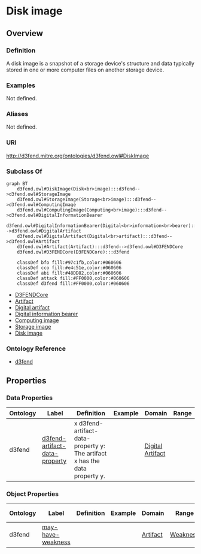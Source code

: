 # Disk image

## Overview

### Definition
A disk image is a snapshot of a storage device's structure and data typically stored in one or more computer files on another storage device.

### Examples
Not defined.

### Aliases
Not defined.

### URI
http://d3fend.mitre.org/ontologies/d3fend.owl#DiskImage

### Subclass Of
```mermaid
graph BT
    d3fend.owl#DiskImage(Disk<br>image):::d3fend-->d3fend.owl#StorageImage
    d3fend.owl#StorageImage(Storage<br>image):::d3fend-->d3fend.owl#ComputingImage
    d3fend.owl#ComputingImage(Computing<br>image):::d3fend-->d3fend.owl#DigitalInformationBearer
    d3fend.owl#DigitalInformationBearer(Digital<br>information<br>bearer):::d3fend-->d3fend.owl#DigitalArtifact
    d3fend.owl#DigitalArtifact(Digital<br>artifact):::d3fend-->d3fend.owl#Artifact
    d3fend.owl#Artifact(Artifact):::d3fend-->d3fend.owl#D3FENDCore
    d3fend.owl#D3FENDCore(D3FENDCore):::d3fend
    
    classDef bfo fill:#97c1fb,color:#060606
    classDef cco fill:#e4c51e,color:#060606
    classDef abi fill:#48DD82,color:#060606
    classDef attack fill:#FF0000,color:#060606
    classDef d3fend fill:#FF0000,color:#060606
```

- [D3FENDCore](/docs/ontology/reference/model/D3FENDCore/D3FENDCore.md)
- [Artifact](/docs/ontology/reference/model/D3FENDCore/Artifact/Artifact.md)
- [Digital artifact](/docs/ontology/reference/model/D3FENDCore/Artifact/Digital%20artifact/Digital%20artifact.md)
- [Digital information bearer](/docs/ontology/reference/model/D3FENDCore/Artifact/Digital%20artifact/Digital%20information%20bearer/Digital%20information%20bearer.md)
- [Computing image](/docs/ontology/reference/model/D3FENDCore/Artifact/Digital%20artifact/Digital%20information%20bearer/Computing%20image/Computing%20image.md)
- [Storage image](/docs/ontology/reference/model/D3FENDCore/Artifact/Digital%20artifact/Digital%20information%20bearer/Computing%20image/Storage%20image/Storage%20image.md)
- [Disk image](/docs/ontology/reference/model/D3FENDCore/Artifact/Digital%20artifact/Digital%20information%20bearer/Computing%20image/Storage%20image/Disk%20image/Disk%20image.md)


### Ontology Reference
- [d3fend](http://d3fend.mitre.org/ontologies/d3fend.owl#)

## Properties
### Data Properties
| Ontology | Label | Definition | Example | Domain | Range |
|----------|-------|------------|---------|--------|-------|
| d3fend | [d3fend-artifact-data-property](http://d3fend.mitre.org/ontologies/d3fend.owl#d3fend-artifact-data-property) | x d3fend-artifact-data-property y: The artifact x has the data property y. |  | [Digital Artifact](/docs/ontology/reference/model/D3FENDCore/Artifact/Digital%20artifact/Digital%20artifact.md) | []() |

### Object Properties
| Ontology | Label | Definition | Example | Domain | Range | Inverse Of |
|----------|-------|------------|---------|--------|-------|------------|
| d3fend | [may-have-weakness](http://d3fend.mitre.org/ontologies/d3fend.owl#may-have-weakness) |  |  | [Artifact](/docs/ontology/reference/model/D3FENDCore/Artifact/Artifact.md) | [Weakness](/docs/ontology/reference/model/D3FENDCore/Weakness/Weakness.md) | []() |

